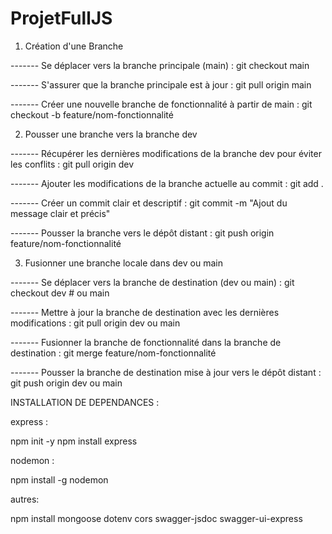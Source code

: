# ProjetFullJS



1. Création d'une Branche

------- Se déplacer vers la branche principale (main) :
git checkout main

------- S'assurer que la branche principale est à jour :
git pull origin main


------- Créer une nouvelle branche de fonctionnalité à partir de main :
git checkout -b feature/nom-fonctionnalité


2. Pousser une branche vers la branche dev

------- Récupérer les dernières modifications de la branche dev pour éviter les conflits :
git pull origin dev

------- Ajouter les modifications de la branche actuelle au commit :
git add .

------- Créer un commit clair et descriptif :
git commit -m "Ajout du message clair et précis"

------- Pousser la branche vers le dépôt distant :
git push origin feature/nom-fonctionnalité


3. Fusionner une branche locale dans dev ou main

------- Se déplacer vers la branche de destination (dev ou main) :
git checkout dev  # ou main

------- Mettre à jour la branche de destination avec les dernières modifications :
git pull origin dev  ou main

------- Fusionner la branche de fonctionnalité dans la branche de destination :
git merge feature/nom-fonctionnalité

------- Pousser la branche de destination mise à jour vers le dépôt distant :
git push origin dev  ou main

INSTALLATION DE DEPENDANCES :

express : 

npm init -y
npm install express


nodemon :

npm install -g nodemon

autres: 

npm install mongoose dotenv cors swagger-jsdoc swagger-ui-express
